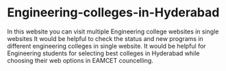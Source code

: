 # Engineering-colleges-in-Hyderabad
In this website you can visit multiple Engineering college websites in single websites It would be helpful to check the status and new programs in different engineering colleges in single website. It would be helpful for Engineering students for selecting best colleges in Hyderabad while choosing their web options in EAMCET councelling. 
